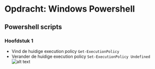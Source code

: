 # Opdracht: Windows Powershell #
## Powershell scripts ##
### Hoofdstuk 1 ###
- Vind de huidige execution policy 
``` Get-ExecutionPolicy ```
- Verander de huidige execution policy
 ``` Set-ExecutionPolicy Undefined ```
![alt text](https://github.com/HoGentTIN/ops3-g01/blob/master/deelopdracht02/img/executionpolicy.png) 
